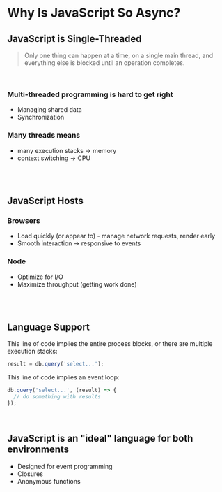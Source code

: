 # Why Is JavaScript So Async?

## JavaScript is Single-Threaded

> Only one thing can happen at a time, on a single main thread,
> and everything else is blocked until an operation completes.

<br/>

### Multi-threaded programming is hard to get right
* Managing shared data
* Synchronization

### Many threads means
*  many execution stacks -> memory
* context switching -> CPU

<br/><br/>

## JavaScript Hosts

### Browsers
* Load quickly (or appear to) - manage network requests, render early
* Smooth interaction -> responsive to events

### Node
* Optimize for I/O
* Maximize throughput (getting work done)

<br/><br/>

## Language Support
This line of code implies the entire process blocks, or there are multiple execution stacks:

```javascript
result = db.query('select...');
```

This line of code implies an event loop:

```javascript
db.query('select...', (result) => {
  // do something with results
});
```

<br/>

## JavaScript is an "ideal" language for both environments
* Designed for event programming
* Closures
* Anonymous functions

<br/><br/>
